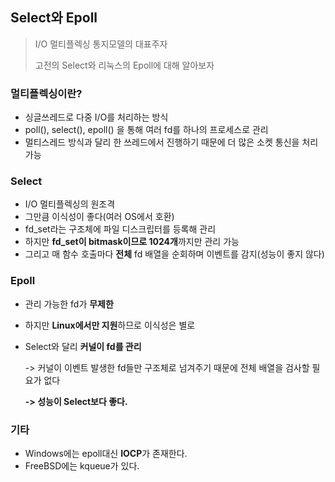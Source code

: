 ## Select와 Epoll

> I/O 멀티플렉싱 통지모델의 대표주자
>
> 고전의 Select와 리눅스의 Epoll에 대해 알아보자



### 멀티플렉싱이란?

+ 싱글쓰레드로 다중 I/O를 처리하는 방식
+ poll(), select(), epoll() 을 통해 여러 fd를 하나의 프로세스로 관리
+ 멀티스레드 방식과 달리 한 쓰레드에서 진행하기 때문에 더 많은 소켓 통신을 처리 가능



### Select

+ I/O 멀티플렉싱의 원조격
+ 그만큼 이식성이 좋다(여러 OS에서 호환)
+ fd_set라는 구조체에 파일 디스크립터를 등록해 관리
+ 하지만 **fd_set이 bitmask이므로 1024개**까지만 관리 가능
+ 그리고 매 함수 호출마다 **전체** fd 배열을 순회하며 이벤트를 감지(성능이 좋지 않다)



### Epoll

+ 관리 가능한 fd가 **무제한**

+ 하지만 **Linux에서만 지원**하므로 이식성은 별로

+ Select와 달리 **커널이 fd를 관리**

  -> 커널이 이벤트 발생한 fd들만 구조체로 넘겨주기 때문에 전체 배열을 검사할 필요가 없다

  **-> 성능이 Select보다 좋다.**



### 기타

+ Windows에는 epoll대신 **IOCP**가 존재한다.
+ FreeBSD에는 kqueue가 있다.



